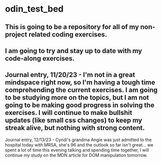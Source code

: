 # odin_test_bed
This is going to be a repository for all of my non-project related coding exercises.
------
I am going to try and stay up to date with my code-along exercises.
------
Journal entry, 11/20/23 - I'm not in a great mindspace right now, so I'm having a tough
time comprehending the current exercises. I am going to be studying more on the topics,
but I am not going to be making good progress in solving the exercises. I will continue
to make bullshit updates (like small css changes) to keep my streak alive, but nothing
with strong content.
------
Journal entry, 12/13/23 - Cyndi's grandma Angie was just admitted to the hospital today
with MRSA, she's 96 and the outlook so far isn't great... we spent a lot of time this
evening talking and spending time together, I will continue my study on the MDN article
for DOM manipulation tomorrow.